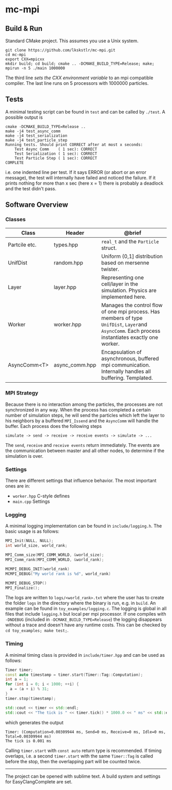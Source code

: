 # mc-mpi

## Build & Run
Standard CMake project. This assumes you use a Unix system.
```shell-session
git clone https://github.com/lkskstlr/mc-mpi.git
cd mc-mpi
export CXX=mpicxx
mkdir build; cd build; cmake .. -DCMAKE_BUILD_TYPE=Release; make;
mpirun -n 5 ./main 1000000
```
The third line *sets the CXX environment variable* to an mpi compatible compiler. The last line runs on 5 processors with 1000000 particles.


## Tests
A minimal testing script can be found in `test` and can be called by `./test`. A possible output is
```shell-session
cmake -DCMAKE_BUILD_TYPE=Release ..
make -j4 test_async_comm
make -j4 test_serialization
make -j4 test_particle_step
Running tests. Should print CORRECT after at most x seconds:
    Test Async Comm    ( 1 sec): CORRECT
    Test Serialization ( 1 sec): CORRECT
    Test Particle Step ( 1 sec): CORRECT
COMPLETE
```
i.e. one indented line per test. If it says ERROR (or abort or an error message), the test will internally have failed and noticed the failure. If it prints nothing for more than x sec (here x = 1) there is probably a deadlock and the test didn't pass.

## Software Overview

### Classes
| Class         | Header | @brief      |
|---------------|--------|-------------|
| Partcile etc. |types.hpp  | `real_t` and the `Particle` struct. |
| UnifDist      |random.hpp | Uniform (0,1] distribution based on mersenne twister. |
| Layer         |layer.hpp  | Representing one cell/layer in the simulation. Physics are implemented here. |
| Worker        |worker.hpp | Manages the control flow of one mpi process. Has members of type `UnifDist`, `Layer`and `AsyncComm`. Each process instantiates exactly one worker. |
| AsyncComm&lt;T&gt; |async_comm.hpp| Encapsulation of asynchronous, buffered mpi communication. Internally handles all buffering. Templated. |

### MPI Strategy
Because there is no interaction among the particles, the processes are not synchronized in any way. When the process has completed a certain number of simulation steps, he will send the particles which left the layer to his neighbors by a buffered `MPI_Issend` and the `AsyncComm` will handle the buffer. Each process does the following steps
```
simulate -> send -> receive -> receive events -> simulate -> ...
```
The `send`, `receive` and `receive events` return immediately. The events are the communication between master and all other nodes, to determine if the simulation is over.

### Settings
There are different settings that influence behavior. The most important ones are in:
  + `worker.hpp` C-style defines
  + `main.cpp` Settings


### Logging
A minimal logging implementation can be found in `include/logging.h`. The basic usage is as follows:
```cpp
MPI_Init(NULL, NULL);
int world_size, world_rank;

MPI_Comm_size(MPI_COMM_WORLD, &world_size);
MPI_Comm_rank(MPI_COMM_WORLD, &world_rank);

MCMPI_DEBUG_INIT(world_rank)
MCMPI_DEBUG("My world rank is %d", world_rank)

MCMPI_DEBUG_STOP()
MPI_Finalize();
```

The logs are written to `logs/<world_rank>.txt` where the user has to create the folder `logs` in the directory where the binary is run, e.g. in `build`. An example can be found in `toy_examples/logging.c`. The logging is global in all files that include `logging.h` but local per mpi processor. If one compiles with `-DNDEBUG` (included in `-DCMAKE_BUILD_TYPE=Release`) the logging disappears without a trace and doesn't have any runtime costs. This can be checked by `cd toy_examples; make test;`.

### Timing
A minimal timing class is provided in `include/timer.hpp` and can be used as follows:
```cpp
Timer timer;
const auto timestamp = timer.start(Timer::Tag::Computation);
int a = 1;
for (int i = 0; i < 1000; ++i) {
  a = (a + i) % 31;
}
timer.stop(timestamp);

std::cout << timer << std::endl;
std::cout << "The tick is " << timer.tick() * 1000.0 << " ms" << std::endl;
```
which generates the output
```shell-session
Timer: (Computation=0.00309944 ms, Send=0 ms, Receive=0 ms, Idle=0 ms, Total=0.00309944 ms)
The tick is 0.001 ms
```
Calling `timer.start` with `const auto` return type is recommended. If timing overlaps, i.e. a second `timer.start` with the same `Timer::Tag` is called before the stop, then the overlapping part will be counted twice.

---
The project can be opened with sublime text. A build system and settings for EasyClangComplete are set.


